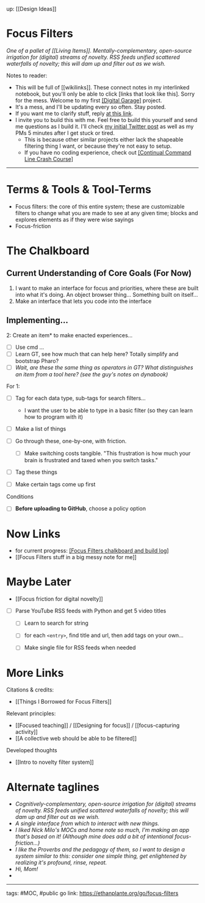 up: [[Design Ideas]]
# Focus Filters
*One of a pallet of [[Living Items]]. Mentally-complementary, open-source irrigation for (digital) streams of novelty. RSS feeds unified scattered waterfalls of novelty; this will dam up and filter out as we wish.*

Notes to reader: 
- This will be full of [[wikilinks]]. These connect notes in my interlinked notebook, but you'll only be able to click [links that look like this]. Sorry for the mess. Welcome to my first [[Digital Garage]](https://ethanplante.org/go/digital-garage) project.
- It's a mess, and I'll be updating every so often. Stay posted.
- If you want me to clarify stuff, reply [at this link](https://twitter.com/plantey_tools/status/1336483426048860162?s=20).
- I invite you to build this with me. Feel free to build this yourself and send me questions as I build it. I'll check [my initial Twitter post](https://twitter.com/plantey_tools/status/1336483426048860162?s=20) as well as my PMs 5 minutes after I get stuck or tired.
	- This is because other similar projects either lack the shapeable filtering thing I want, or because they're not easy to setup.
	- If you have no coding experience, check out [[Continual Command Line Crash Course]](https://ethanplante.org/go/cmd-tutorial)

---
# Terms & Tools & Tool-Terms
- Focus filters: the core of this entire system; these are customizable filters to change what you are made to see at any given time; blocks and explores elements as if they were wise sayings
- Focus-friction


# The Chalkboard
## Current Understanding of Core Goals (For Now)
1. I want to make an interface for focus and priorities, where these are built into what it's doing. An object browser thing... Something built on itself...
2. Make an interface that lets you code into the interface

## Implementing...
2: Create an item* to make enacted experiences...
- [ ] Use cmd ...
- [ ] Learn GT, see how much that can help here? Totally simplify and bootstrap Pharo?
- [ ] *Wait, are these the same thing as operators in GT? What distinguishes an item from a tool here? (see the guy's notes on dynabook)*

For 1:
- [ ] Tag for each data type, sub-tags for search filters... 
	- I want the user to be able to type in a basic filter (so they can learn how to program with it)
- [ ] Make a list of things
- [ ] Go through these, one-by-one, with friction.
	- [ ] Make switching costs tangible. "This frustration is how much your brain is frustrated and taxed when you switch tasks."
- [ ] Tag these things
- [ ] Make certain tags come up first



Conditions
- [ ] **Before uploading to GitHub**, choose a policy option


# Now Links
- for current progress: [[Focus Filters chalkboard and build log]](https://ethanplante.org/go/ff-chalkboard-build-log)
- [[Focus Filters stuff in a big messy note for me]]

# Maybe Later
- [[Focus friction for digital novelty]]
- [ ] Parse YouTube RSS feeds with Python and get 5 video titles
	- [ ] Learn to search for string
	- [ ] for each `<entry>`, find title and url, then add tags on your own...
	- [ ] Make single file for RSS feeds when needed



# More Links
Citations & credits:
- [[Things I Borrowed for Focus Filters]]

Relevant principles:
- [[Focused teaching]] / [[Designing for focus]] / [[focus-capturing activity]]
- [[A collective web should be able to be filtered]]

Developed thoughts
- [[Intro to novelty filter system]]


# Alternate taglines
- *Cognitively-complementary, open-source irrigation for (digital) streams of novelty. RSS feeds unified scattered waterfalls of novelty; this will dam up and filter out as we wish.*
- *A single interface from which to interact with new things.*
- *I liked Nick Milo's MOCs and home note so much, I'm making an app that's based on it! (Although mine does add a bit of intentional focus-friction...)*
- *I like the Proverbs and the pedagogy of them, so I want to design a system similar to this: consider one simple thing, get enlightened by realizing it's profound, rinse, repeat.*
- *Hi, Mom!*
- 


--- 
tags: #MOC, #public 
go link: https://ethanplante.org/go/focus-filters
